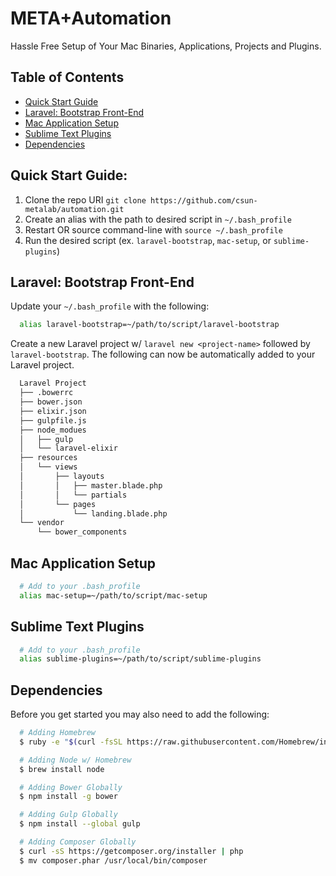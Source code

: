 # META+Automation
Hassle Free Setup of Your Mac Binaries, Applications, Projects and Plugins.

## Table of Contents
- [Quick Start Guide](https://github.com/csun-metalab/automation#quick-start-guide)
- [Laravel: Bootstrap Front-End](https://github.com/csun-metalab/automation#laravel-bootstrap-front-end)
- [Mac Application Setup](https://github.com/csun-metalab/automation#mac-application-setup)
- [Sublime Text Plugins](https://github.com/csun-metalab/automation#sublime-text-plugins)
- [Dependencies](https://github.com/csun-metalab/automation#dependencies)

## Quick Start Guide:

1. Clone the repo URI `git clone https://github.com/csun-metalab/automation.git`
2. Create an alias with the path to desired script in `~/.bash_profile`
3. Restart OR source command-line with `source ~/.bash_profile`
4. Run the desired script (ex. `laravel-bootstrap`, `mac-setup`, or `sublime-plugins`)

## Laravel: Bootstrap Front-End
Update your `~/.bash_profile` with the following:

```bash
  alias laravel-bootstrap=~/path/to/script/laravel-bootstrap
```

Create a new Laravel project w/ `laravel new <project-name>` followed by `laravel-bootstrap`. The following can now be automatically added to your Laravel project.

```bash
  Laravel Project
  ├── .bowerrc
  ├── bower.json
  ├── elixir.json
  ├── gulpfile.js
  ├── node_modues
  │   ├── gulp
  │   └── laravel-elixir
  ├── resources
  │   └── views
  │       ├── layouts
  │       │   ├── master.blade.php
  │       │   └── partials
  │       └── pages
  │           └── landing.blade.php
  └── vendor
      └── bower_components
```

## Mac Application Setup

```bash
  # Add to your .bash_profile
  alias mac-setup=~/path/to/script/mac-setup
```

## Sublime Text Plugins

```bash
  # Add to your .bash_profile
  alias sublime-plugins=~/path/to/script/sublime-plugins
```

## Dependencies

Before you get started you may also need to add the following:

```bash
  # Adding Homebrew
  $ ruby -e "$(curl -fsSL https://raw.githubusercontent.com/Homebrew/install/master/install)"

  # Adding Node w/ Homebrew
  $ brew install node

  # Adding Bower Globally
  $ npm install -g bower

  # Adding Gulp Globally
  $ npm install --global gulp

  # Adding Composer Globally
  $ curl -sS https://getcomposer.org/installer | php
  $ mv composer.phar /usr/local/bin/composer
```
